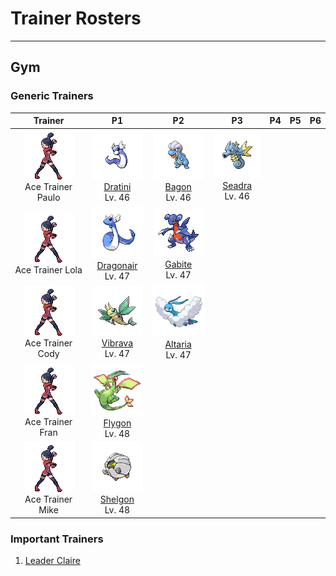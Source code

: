 # Trainer Rosters

---

## Gym


### Generic Trainers

| Trainer | P1 | P2 | P3 | P4 | P5 | P6 |
|:-------:|:--:|:--:|:--:|:--:|:--:|:--:|
| ![Ace Trainer Paulo](../../assets/trainers/ace_trainer.png "Ace Trainer Paulo")<br>Ace Trainer Paulo | ![Dratini](../../assets/sprites/dratini/front.gif "Dratini")<br>[Dratini](../../pokemon/dratini.md/)<br>Lv. 46 | ![Bagon](../../assets/sprites/bagon/front.gif "Bagon")<br>[Bagon](../../pokemon/bagon.md/)<br>Lv. 46 | ![Seadra](../../assets/sprites/seadra/front.gif "Seadra")<br>[Seadra](../../pokemon/seadra.md/)<br>Lv. 46 |
| ![Ace Trainer Lola](../../assets/trainers/ace_trainer.png "Ace Trainer Lola")<br>Ace Trainer Lola | ![Dragonair](../../assets/sprites/dragonair/front.gif "Dragonair")<br>[Dragonair](../../pokemon/dragonair.md/)<br>Lv. 47 | ![Gabite](../../assets/sprites/gabite/front.gif "Gabite")<br>[Gabite](../../pokemon/gabite.md/)<br>Lv. 47 |
| ![Ace Trainer Cody](../../assets/trainers/ace_trainer.png "Ace Trainer Cody")<br>Ace Trainer Cody | ![Vibrava](../../assets/sprites/vibrava/front.gif "Vibrava")<br>[Vibrava](../../pokemon/vibrava.md/)<br>Lv. 47 | ![Altaria](../../assets/sprites/altaria/front.gif "Altaria")<br>[Altaria](../../pokemon/altaria.md/)<br>Lv. 47 |
| ![Ace Trainer Fran](../../assets/trainers/ace_trainer.png "Ace Trainer Fran")<br>Ace Trainer Fran | ![Flygon](../../assets/sprites/flygon/front.gif "Flygon")<br>[Flygon](../../pokemon/flygon.md/)<br>Lv. 48 |
| ![Ace Trainer Mike](../../assets/trainers/ace_trainer.png "Ace Trainer Mike")<br>Ace Trainer Mike | ![Shelgon](../../assets/sprites/shelgon/front.gif "Shelgon")<br>[Shelgon](../../pokemon/shelgon.md/)<br>Lv. 48 |


### Important Trainers

1. [Leader Claire](important_trainers.md#leader-claire)

